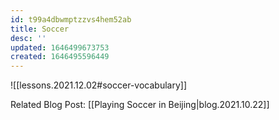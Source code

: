 ```yaml
---
id: t99a4dbwmptzzvs4hem52ab
title: Soccer
desc: ''
updated: 1646499673753
created: 1646495596449
---
```


![[lessons.2021.12.02#soccer-vocabulary]]

Related Blog Post: [[Playing Soccer in Beijing|blog.2021.10.22]]
